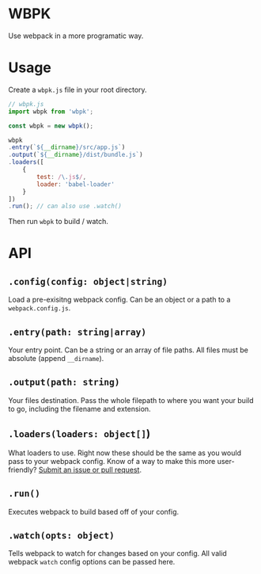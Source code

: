 # WBPK

Use webpack in a more programatic way.

# Usage

Create a `wbpk.js` file in your root directory.

```js
// wbpk.js
import wbpk from 'wbpk';

const wbpk = new wbpk();

wbpk
.entry(`${__dirname}/src/app.js`)
.output(`${__dirname}/dist/bundle.js`)
.loaders([
    {
        test: /\.js$/,
        loader: 'babel-loader'
    }
])
.run(); // can also use .watch()
```

Then run `wbpk` to build / watch.

# API

## `.config(config: object|string)`

Load a pre-exisitng webpack config. Can be an object or a path to a `webpack.config.js`.

## `.entry(path: string|array)`

Your entry point. Can be a string or an array of file paths. All files must be absolute (append `__dirname`).

## `.output(path: string)`

Your files destination. Pass the whole filepath to where you want your build to go, including the filename and extension.

## `.loaders(loaders: object[]`)

What loaders to use. Right now these should be the same as you would pass to your webpack config. Know of a way to make this more user-friendly? [Submit an issue or pull request]().

## `.run()`

Executes webpack to build based off of your config.

## `.watch(opts: object)`

Tells webpack to watch for changes based on your config. All valid webpack `watch` config options can be passed here.